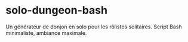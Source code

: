 # solo-dungeon-bash
Un générateur de donjon en solo pour les rôlistes solitaires. Script Bash minimaliste, ambiance maximale.
